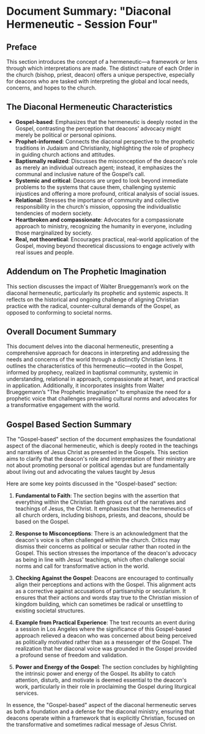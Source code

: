 # Document Summary: "Diaconal Hermeneutic - Session Four"

## **Preface**
This section introduces the concept of a hermeneutic—a framework or lens through which interpretations are made. The distinct nature of each Order in the church (bishop, priest, deacon) offers a unique perspective, especially for deacons who are tasked with interpreting the global and local needs, concerns, and hopes to the church.

## **The Diaconal Hermeneutic Characteristics**

- **Gospel-based**: Emphasizes that the hermeneutic is deeply rooted in the Gospel, contrasting the perception that deacons' advocacy might merely be political or personal opinions.
- **Prophet-informed**: Connects the diaconal perspective to the prophetic traditions in Judaism and Christianity, highlighting the role of prophecy in guiding church actions and attitudes.
- **Baptismally realized**: Discusses the misconception of the deacon's role as merely an individual outreach agent; instead, it emphasizes the communal and inclusive nature of the Gospel’s call.
- **Systemic and critical**: Deacons are urged to look beyond immediate problems to the systems that cause them, challenging systemic injustices and offering a more profound, critical analysis of social issues.
- **Relational**: Stresses the importance of community and collective responsibility in the church's mission, opposing the individualistic tendencies of modern society.
- **Heartbroken and compassionate**: Advocates for a compassionate approach to ministry, recognizing the humanity in everyone, including those marginalized by society.
- **Real, not theoretical**: Encourages practical, real-world application of the Gospel, moving beyond theoretical discussions to engage actively with real issues and people.

## **Addendum on The Prophetic Imagination**
This section discusses the impact of Walter Brueggemann’s work on the diaconal hermeneutic, particularly its prophetic and systemic aspects. It reflects on the historical and ongoing challenge of aligning Christian practice with the radical, counter-cultural demands of the Gospel, as opposed to conforming to societal norms.

## Overall Document Summary
This document delves into the diaconal hermeneutic, presenting a comprehensive approach for deacons in interpreting and addressing the needs and concerns of the world through a distinctly Christian lens. It outlines the characteristics of this hermeneutic—rooted in the Gospel, informed by prophecy, realized in baptismal community, systemic in understanding, relational in approach, compassionate at heart, and practical in application. Additionally, it incorporates insights from Walter Brueggemann’s "The Prophetic Imagination" to emphasize the need for a prophetic voice that challenges prevailing cultural norms and advocates for a transformative engagement with the world.


## Gospel Based Section Summary

The "Gospel-based" section of the document emphasizes the foundational aspect of the diaconal hermeneutic, which is deeply rooted in the teachings and narratives of Jesus Christ as presented in the Gospels. This section aims to clarify that the deacon's role and interpretation of their ministry are not about promoting personal or political agendas but are fundamentally about living out and advocating the values taught by Jesus

Here are some key points discussed in the "Gospel-based" section:

1. **Fundamental to Faith**: The section begins with the assertion that everything within the Christian faith grows out of the narratives and teachings of Jesus, the Christ. It emphasizes that the hermeneutics of all church orders, including bishops, priests, and deacons, should be based on the Gospel.

2. **Response to Misconceptions**: There is an acknowledgment that the deacon's voice is often challenged within the church. Critics may dismiss their concerns as political or secular rather than rooted in the Gospel. This section stresses the importance of the deacon's advocacy as being in line with Jesus' teachings, which often challenge social norms and call for transformative action in the world.

3. **Checking Against the Gospel**: Deacons are encouraged to continually align their perceptions and actions with the Gospel. This alignment acts as a corrective against accusations of partisanship or secularism. It ensures that their actions and words stay true to the Christian mission of kingdom building, which can sometimes be radical or unsettling to existing societal structures.

4. **Example from Practical Experience**: The text recounts an event during a session in Los Angeles where the significance of this Gospel-based approach relieved a deacon who was concerned about being perceived as politically motivated rather than as a messenger of the Gospel. The realization that her diaconal voice was grounded in the Gospel provided a profound sense of freedom and validation.

5. **Power and Energy of the Gospel**: The section concludes by highlighting the intrinsic power and energy of the Gospel. Its ability to catch attention, disturb, and motivate is deemed essential to the deacon's work, particularly in their role in proclaiming the Gospel during liturgical services.

In essence, the "Gospel-based" aspect of the diaconal hermeneutic serves as both a foundation and a defense for the diaconal ministry, ensuring that deacons operate within a framework that is explicitly Christian, focused on the transformative and sometimes radical message of Jesus Christ.
